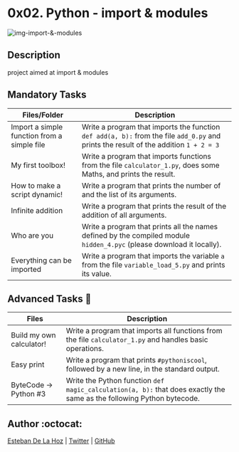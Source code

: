 # 0x02. Python - import & modules
![img-import-&-modules](https://camo.githubusercontent.com/23cc224d042194247ac6ad02feeb246b808fae72/68747470733a2f2f6c6f676f6469782e636f6d2f6c6f676f2f3732393237392e706e67)
## Description

project aimed at import & modules

## Mandatory Tasks

| Files/Folder | Description |
| ------------ | ----------- |
| Import a simple function from a simple file | Write a program that imports the function ```def add(a, b):``` from the file ```add_0.py``` and prints the result of the addition ```1 + 2 = 3``` |
| My first toolbox! | Write a program that imports functions from the file ```calculator_1.py```, does some Maths, and prints the result. |
| How to make a script dynamic! | Write a program that prints the number of and the list of its arguments. |
| Infinite addition | Write a program that prints the result of the addition of all arguments. |
| Who are you | Write a program that prints all the names defined by the compiled module ```hidden_4.pyc``` (please download it locally). |
| Everything can be imported | Write a program that imports the variable ```a``` from the file ```variable_load_5.py``` and prints its value. |

## Advanced Tasks :light_rail:

| Files | Description |
| ----- | ----------- |
| Build my own calculator!  | Write a program that imports all functions from the file ```calculator_1.py``` and handles basic operations. |
| Easy print | Write a program that prints ```#pythoniscool```, followed by a new line, in the standard output. |
| ByteCode -> Python #3  | Write the Python function ```def magic_calculation(a, b):``` that does exactly the same as the following Python bytecode. |



## Author :octocat:

[Esteban De La Hoz](https://www.linkedin.com/in/esteban-de-la-hoz-romero-b6270017b/) | [Twitter](https://twitter.com/Esteban18911) | [GitHub](https://github.com/Esteban18911)
